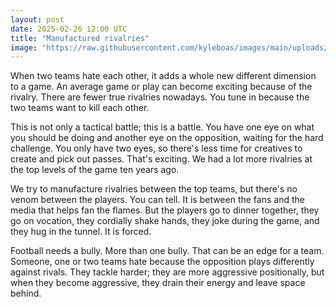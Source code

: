 ```yaml
---
layout: post
date: 2025-02-26 12:00 UTC
title: "Manufactured rivalries"
image: "https://raw.githubusercontent.com/kyleboas/images/main/uploads/2025/02/25/Image-25Feb2025_16:21:40.png"
---
```


When two teams hate each other, it adds a whole new different dimension to a game. An average game or play can become exciting because of the rivalry. There are fewer true rivalries nowadays. You tune in because the two teams want to kill each other.

<!---more--->

This is not only a tactical battle; this is a battle. You have one eye on what you should be doing and another eye on the opposition, waiting for the hard challenge. You only have two eyes, so there's less time for creatives to create and pick out passes. That's exciting. We had a lot more rivalries at the top levels of the game ten years ago.

We try to manufacture rivalries between the top teams, but there's no venom between the players. You can tell. It is between the fans and the media that helps fan the flames. But the players go to dinner together, they go on vocation, they cordially shake hands, they joke during the game, and they hug in the tunnel. It is forced.

Football needs a bully. More than one bully. That can be an edge for a team. Someone, one or two teams hate because the opposition plays differently against rivals. They tackle harder; they are more aggressive positionally, but when they become aggressive, they drain their energy and leave space behind.